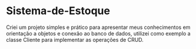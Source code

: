 # Sistema-de-Estoque
Criei um projeto simples e prático para apresentar meus conhecimentos em orientação a objetos e conexão ao banco de dados, utilizei como exemplo
a classe Cliente para implementar as operações de CRUD.

